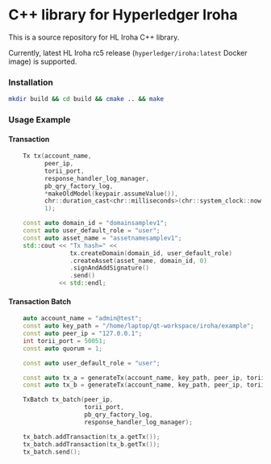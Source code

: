 # C++ library for Hyperledger Iroha


This is a source repository for HL Iroha C++ library.

Currently, latest HL Iroha rc5 release (`hyperledger/iroha:latest` Docker image) is supported.


### Installation

```bash
mkdir build && cd build && cmake .. && make 
```


### Usage Example

#### Transaction

```c++
    Tx tx(account_name,
          peer_ip,
          torii_port,
          response_handler_log_manager,
          pb_qry_factory_log,
          *makeOldModel(keypair.assumeValue()),
          chr::duration_cast<chr::milliseconds>(chr::system_clock::now().time_since_epoch()).count(),
          1);

    const auto domain_id = "domainsamplev1";
    const auto user_default_role = "user";
    const auto asset_name = "assetnamesamplev1";
    std::cout << "Tx hash=" <<
                 tx.createDomain(domain_id, user_default_role)
                 .createAsset(asset_name, domain_id, 0)
                 .signAndAddSignature()
                 .send()
              << std::endl;
```

#### Transaction Batch
```c++
    auto account_name = "admin@test";
    const auto key_path = "/home/laptop/qt-workspace/iroha/example";
    const auto peer_ip = "127.0.0.1";
    int torii_port = 50051;
    const auto quorum = 1;

    const auto user_default_role = "user";

    const auto tx_a = generateTx(account_name, key_path, peer_ip, torii_port, quorum, "domainsamplev4", user_default_role, "assetnamesamplev4");
    const auto tx_b = generateTx(account_name, key_path, peer_ip, torii_port, quorum, "domainsamplev5", user_default_role, "assetnamesamplev5");

    TxBatch tx_batch(peer_ip,
                     torii_port,
                     pb_qry_factory_log,
                     response_handler_log_manager);

    tx_batch.addTransaction(tx_a.getTx());
    tx_batch.addTransaction(tx_b.getTx());
    tx_batch.send();
```
